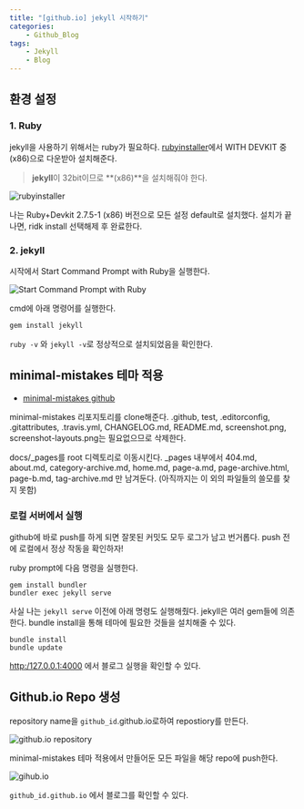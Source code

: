 ```yaml
---
title: "[github.io] jekyll 시작하기"
categories:
    - Github_Blog
tags:
    - Jekyll
    - Blog
---
```


## 환경 설정
### 1. Ruby
jekyll을 사용하기 위해서는 ruby가 필요하다.
[rubyinstaller](https://rubyinstaller.org/downloads/)에서 WITH DEVKIT 중 (x86)으로 다운받아 설치해준다.
> **jekyll**이 32bit이므로 **(x86)**을 설치해줘야 한다.

![rubyinstaller](https://images.velog.io/images/kimsoyeong/post/5cf03a76-8907-4fff-a2da-0eae7efd0d96/image.png)

나는 Ruby+Devkit 2.7.5-1 (x86) 버전으로 모든 설정 default로 설치했다.
설치가 끝나면, ridk install 선택해제 후 완료한다.

### 2. jekyll
시작에서 Start Command Prompt with Ruby을 실행한다.

![Start Command Prompt with Ruby](https://images.velog.io/images/kimsoyeong/post/6d6345c8-3300-4ac5-8a50-19596d41452f/image.png)

cmd에 아래 명령어를 실행한다.

```bash
gem install jekyll
```

`ruby -v` 와 `jekyll -v`로 정상적으로 설치되었음을 확인한다.


## minimal-mistakes 테마 적용
- [minimal-mistakes github](https://github.com/mmistakes/minimal-mistakes)

minimal-mistakes 리포지토리를 clone해준다.
.github, test, .editorconfig, .gitattributes, .travis.yml, CHANGELOG.md, README.md, screenshot.png, screenshot-layouts.png는 필요없으므로 삭제한다.

docs/_pages를 root 디렉토리로 이동시킨다. _pages 내부에서 404.md, about.md, category-archive.md, home.md, page-a.md, page-archive.html, page-b.md, tag-archive.md 만 남겨둔다. (아직까지는 이 외의 파일들의 쓸모를 찾지 못함)

### 로컬 서버에서 실행
github에 바로 push를 하게 되면 잘못된 커밋도 모두 로그가 남고 번거롭다.
push 전에 로컬에서 정상 작동을 확인하자!

ruby prompt에 다음 명령을 실행한다.

```
gem install bundler
bundler exec jekyll serve
```

사실 나는 `jekyll serve` 이전에 아래 명령도 실행해줬다. jekyll은 여러 gem들에 의존한다. bundle install을 통해 테마에 필요한 것들을 설치해줄 수 있다.

```
bundle install
bundle update
```

[http:/127.0.0.1:4000](http:/127.0.0.1:4000) 에서 블로그 실행을 확인할 수 있다.


## Github.io Repo 생성
repository name을 `github_id`.github.io로하여 repostiory를 만든다.

![github.io repository](https://images.velog.io/images/kimsoyeong/post/c63295f1-fefa-436b-8556-66588099c159/image.png)

minimal-mistakes 테마 적용에서 만들어둔 모든 파일을 해당 repo에 push한다.

![gihub.io](https://images.velog.io/images/kimsoyeong/post/de1ecd45-e918-4d1d-a5f7-d12e47cd9c35/image.png)

`github_id.github.io` 에서 블로그를 확인할 수 있다.
